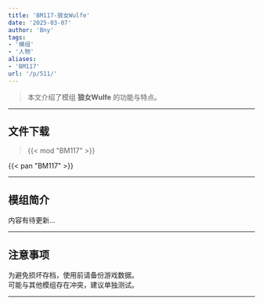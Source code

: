 ```yaml
---
title: 'BM117-狼女Wulfe'
date: '2025-03-07'
author: 'Bny'
tags:
- '模组'
- '人物'
aliases:
- 'BM117'
url: '/p/511/'
---
```


> 本文介绍了模组 **狼女Wulfe** 的功能与特点。

---

## 文件下载  

> {{< mod "BM117" >}}  

{{< pan "BM117" >}}  

---

## 模组简介

>  
内容有待更新...  

---

## 注意事项

>  
为避免损坏存档，使用前请备份游戏数据。  
可能与其他模组存在冲突，建议单独测试。  

---

